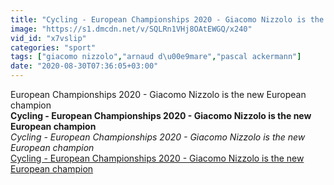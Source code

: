 ```yaml
---
title: "Cycling - European Championships 2020 - Giacomo Nizzolo is the new European champion"
image: "https://s1.dmcdn.net/v/SQLRn1VHj8OAtEWGQ/x240"
vid_id: "x7vslip"
categories: "sport"
tags: ["giacomo nizzolo","arnaud d\u00e9mare","pascal ackermann"]
date: "2020-08-30T07:36:05+03:00"
---
```

European Championships 2020 - Giacomo Nizzolo is the new European champion<br><b>Cycling - European Championships 2020 - Giacomo Nizzolo is the new European champion</b><br> <i>Cycling - European Championships 2020 - Giacomo Nizzolo is the new European champion</i><br> <u>Cycling - European Championships 2020 - Giacomo Nizzolo is the new European champion</u>
